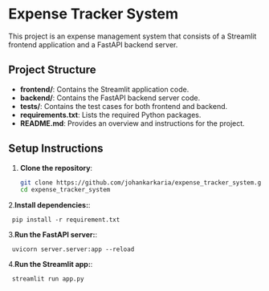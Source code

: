 # Expense Tracker System

This project is an expense management system that consists of a Streamlit frontend application and a FastAPI backend server.


## Project Structure

- **frontend/**: Contains the Streamlit application code.
- **backend/**: Contains the FastAPI backend server code.
- **tests/**: Contains the test cases for both frontend and backend.
- **requirements.txt**: Lists the required Python packages.
- **README.md**: Provides an overview and instructions for the project.


## Setup Instructions

1. **Clone the repository**:
   ```bash
   git clone https://github.com/johankarkaria/expense_tracker_system.git
   cd expense_tracker_system
   ```
2.**Install dependencies:**:   
   ```commandline
    pip install -r requirement.txt
   ```
3.**Run the FastAPI server:**:   
   ```commandline
    uvicorn server.server:app --reload
   ```
4.**Run the Streamlit app:**:   
   ```commandline
    streamlit run app.py
   ```
